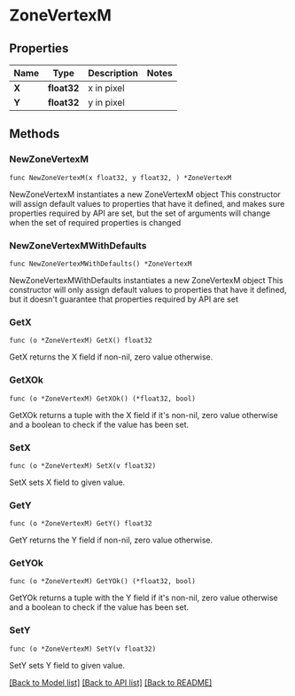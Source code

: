 # ZoneVertexM

## Properties

Name | Type | Description | Notes
------------ | ------------- | ------------- | -------------
**X** | **float32** | x in pixel | 
**Y** | **float32** | y in pixel | 

## Methods

### NewZoneVertexM

`func NewZoneVertexM(x float32, y float32, ) *ZoneVertexM`

NewZoneVertexM instantiates a new ZoneVertexM object
This constructor will assign default values to properties that have it defined,
and makes sure properties required by API are set, but the set of arguments
will change when the set of required properties is changed

### NewZoneVertexMWithDefaults

`func NewZoneVertexMWithDefaults() *ZoneVertexM`

NewZoneVertexMWithDefaults instantiates a new ZoneVertexM object
This constructor will only assign default values to properties that have it defined,
but it doesn't guarantee that properties required by API are set

### GetX

`func (o *ZoneVertexM) GetX() float32`

GetX returns the X field if non-nil, zero value otherwise.

### GetXOk

`func (o *ZoneVertexM) GetXOk() (*float32, bool)`

GetXOk returns a tuple with the X field if it's non-nil, zero value otherwise
and a boolean to check if the value has been set.

### SetX

`func (o *ZoneVertexM) SetX(v float32)`

SetX sets X field to given value.


### GetY

`func (o *ZoneVertexM) GetY() float32`

GetY returns the Y field if non-nil, zero value otherwise.

### GetYOk

`func (o *ZoneVertexM) GetYOk() (*float32, bool)`

GetYOk returns a tuple with the Y field if it's non-nil, zero value otherwise
and a boolean to check if the value has been set.

### SetY

`func (o *ZoneVertexM) SetY(v float32)`

SetY sets Y field to given value.



[[Back to Model list]](../README.md#documentation-for-models) [[Back to API list]](../README.md#documentation-for-api-endpoints) [[Back to README]](../README.md)


